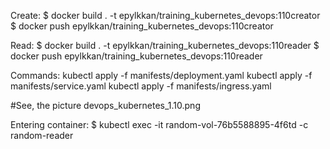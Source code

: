Create: 
$ docker build . -t epylkkan/training_kubernetes_devops:110creator
$ docker push epylkkan/training_kubernetes_devops:110creator

Read: 
$ docker build . -t epylkkan/training_kubernetes_devops:110reader
$ docker push epylkkan/training_kubernetes_devops:110reader

Commands: 
kubectl apply -f manifests/deployment.yaml
kubectl apply -f manifests/service.yaml
kubectl apply -f manifests/ingress.yaml

#See, the picture devops_kubernetes_1.10.png

Entering container:
$ kubectl exec -it random-vol-76b5588895-4f6td -c random-reader